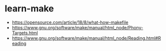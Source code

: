 # learn-make

- https://opensource.com/article/18/8/what-how-makefile
- https://www.gnu.org/software/make/manual/html_node/Phony-Targets.html
- https://www.gnu.org/software/make/manual/html_node/Reading.html#Reading
